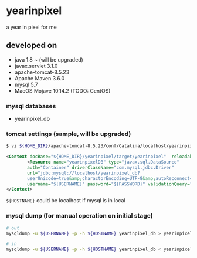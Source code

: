 # yearinpixel
a year in pixel for me

## developed on
- java 1.8 ~ (will be upgraded)
- javax.servlet 3.1.0
- apache-tomcat-8.5.23
- Apache Maven 3.6.0
- mysql 5.7
- MacOS Mojave 10.14.2 (TODO: CentOS)

### mysql databases
- yearinpixel_db

### tomcat settings (sample, will be upgraded)
```.sh
$ vi ${HOME_DIR}/apache-tomcat-8.5.23/conf/Catalina/localhost/yearinpixel.xml
```
```yearinpixel.xml
<Context docBase="${HOME_DIR}/yearinpixel/target/yearinpixel"  reloadable="true">
        <Resource name="yearinpixelDB" type="javax.sql.DataSource"
        auth="Container" driverClassName="com.mysql.jdbc.Driver"
        url="jdbc:mysql://localhost/yearinpixel_db?
        userUnicode=true&amp;charactorEncoding=UTF-8&amp;autoReconnect=true"
        username="${USERNAME}" password="${PASSWORD}" validationQuery="select CURRENT_TIMESTAMP" />
</Context>
```

`${HOSTNAME}` could be localhost if mysql is in local


### mysql dump (for manual operation on initial stage)

```.sh
# out
mysqldump -u ${USERNAME} -p -h ${HOSTNAME} yearinpixel_db > yearinpixel.dump

# in
mysqldump -u ${USERNAME} -p -h ${HOSTNAME} yearinpixel_db < yearinpixel.dump
```

